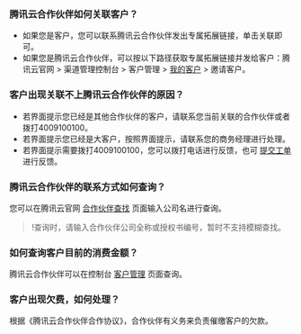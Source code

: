 ### 腾讯云合作伙伴如何关联客户？
- 如果您是客户，您可以联系腾讯云合作伙伴发出专属拓展链接，单击关联即可。
- 如果您是腾讯云合作伙伴，可以按以下路径获取专属拓展链接并发给客户：腾讯云官网 > 渠道管理控制台 > 客户管理 > [我的客户](https://console.cloud.tencent.com/partners/clients) > 邀请客户。

### 客户出现关联不上腾讯云合作伙伴的原因？
- 若界面提示您已经是其他合作伙伴的客户，请联系您当前关联的合作伙伴或者拨打4009100100。 
- 若界面提示您已经是大客户，按照界面提示，请联系您的商务经理进行处理。
- 若界面提示需要拨打4009100100，您可以拨打电话进行反馈，也可 [提交工单](https://console.cloud.tencent.com/workorder/category) 进行反馈。

### 腾讯云合作伙伴的联系方式如何查询？
您可以在腾讯云官网 [合作伙伴查找](https://partner.cloud.tencent.com/) 页面输入公司名进行查询。
>!查询时，请输入合作伙伴公司全称或授权书编号，暂时不支持模糊查找。

### 如何查询客户目前的消费金额？
腾讯云合作伙伴可以在控制台 [客户管理](https://console.cloud.tencent.com/partners/clients) 页面查询。

### 客户出现欠费，如何处理？
根据《腾讯云合作伙伴合作协议》，合作伙伴有义务来负责催缴客户的欠款。
